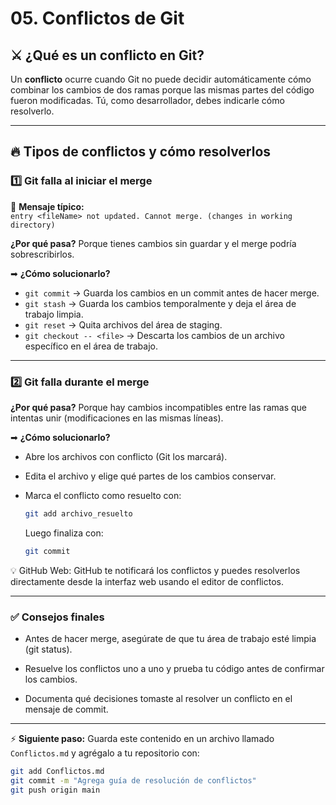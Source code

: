 # 05. Conflictos de Git

## ⚔️ ¿Qué es un conflicto en Git?

Un **conflicto** ocurre cuando Git no puede decidir automáticamente cómo combinar los cambios de dos ramas porque las mismas partes del código fueron modificadas. Tú, como desarrollador, debes indicarle cómo resolverlo.

---

## 🔥 Tipos de conflictos y cómo resolverlos

### 1️⃣ Git falla al iniciar el merge

📌 **Mensaje típico:**  
`entry <fileName> not updated. Cannot merge. (changes in working directory)`

**¿Por qué pasa?**  Porque tienes cambios sin guardar y el merge podría sobrescribirlos.

➡ **¿Cómo solucionarlo?**

- `git commit` → Guarda los cambios en un commit antes de hacer merge.
- `git stash` → Guarda los cambios temporalmente y deja el área de trabajo limpia.
- `git reset` → Quita archivos del área de staging.
- `git checkout -- <file>` → Descarta los cambios de un archivo específico en el área de trabajo.

---

### 2️⃣ Git falla durante el merge

**¿Por qué pasa?**  Porque hay cambios incompatibles entre las ramas que intentas unir (modificaciones en las mismas líneas).
 
➡ **¿Cómo solucionarlo?**
- Abre los archivos con conflicto (Git los marcará).
- Edita el archivo y elige qué partes de los cambios conservar.
- Marca el conflicto como resuelto con:
  ```bash
  git add archivo_resuelto
  ``` 
  Luego finaliza con:
  
  ```bash
  git commit
  ```

💡 GitHub Web:
GitHub te notificará los conflictos y puedes resolverlos directamente desde la interfaz web usando el editor de conflictos.

---

### ✅ Consejos finales

- Antes de hacer merge, asegúrate de que tu área de trabajo esté limpia (git status).

- Resuelve los conflictos uno a uno y prueba tu código antes de confirmar los cambios.

- Documenta qué decisiones tomaste al resolver un conflicto en el mensaje de commit.

---

⚡ **Siguiente paso:** Guarda este contenido en un archivo llamado `Conflictos.md` y agrégalo a tu repositorio con:

```bash
git add Conflictos.md
git commit -m "Agrega guía de resolución de conflictos"
git push origin main
```